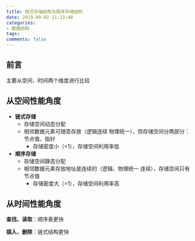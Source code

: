```yaml
---
title: 链式存储结构与顺序存储结构
date: 2019-09-02 11:13:48
categories:
- 数据结构
tags:
comments: false
---
```


## 前言

主要从空间、时间两个维度进行比较



## 从空间性能角度

- **链式存储**
  - 存储空间动态分配
  - 相邻数据元素可随意存放（逻辑连续 物理统一），但存储空间分两部分：节点值、指针
    - 存储密度小（<1），存储空间利用率低
- **顺序存储**
  - 存储空间静态分配
  - 相邻数据元素存放地址是连续的（逻辑、物理统一 连续），存储空间只有节点值
    - 存储密度大（=1），存储空间利用率高



## 从时间性能角度

**查找、读取**：顺序表更快

**插入、删除**：链式结构更快